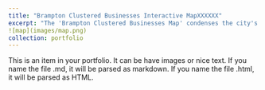 ```yaml
---
title: "Brampton Clustered Businesses Interactive MapXXXXXX"
excerpt: "The 'Brampton Clustered Businesses Map' condenses the city's commercial directory into an interactive map using Python, highlighting proximity and details with a click" 
![map](images/map.png)
collection: portfolio
---
```


This is an item in your portfolio. It can be have images or nice text. If you name the file .md, it will be parsed as markdown. If you name the file .html, it will be parsed as HTML. 